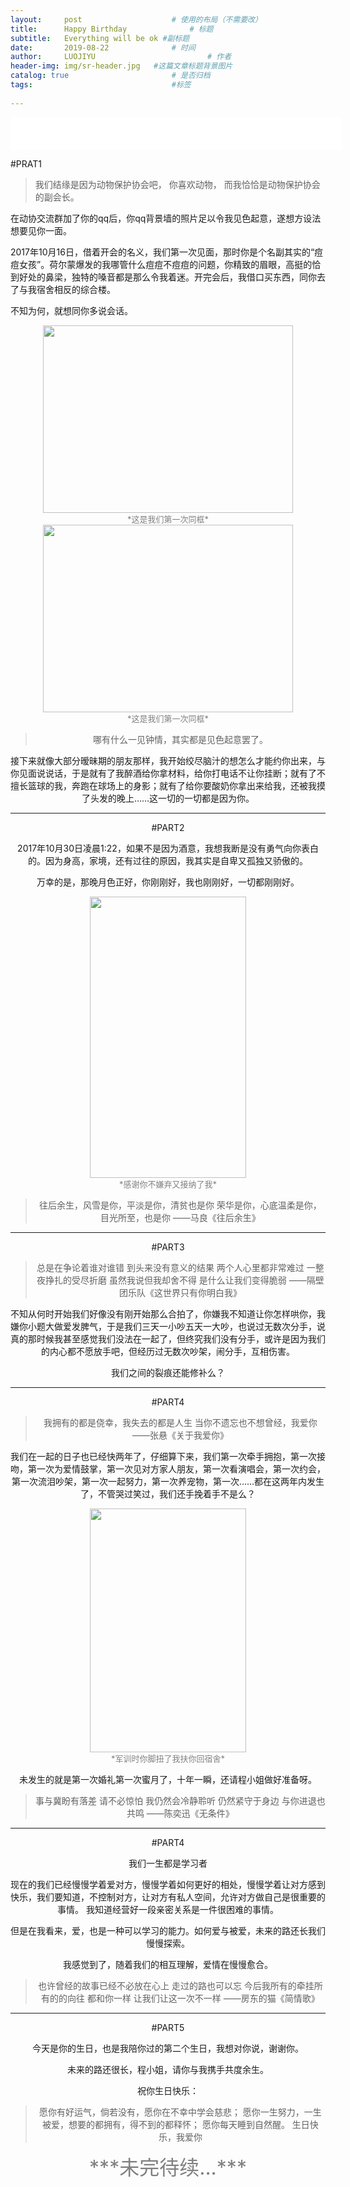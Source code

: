```yaml
---
layout:     post   				    # 使用的布局（不需要改）
title:      Happy Birthday				# 标题 
subtitle:   Everything will be ok #副标题
date:       2019-08-22 				# 时间
author:     LUOJIYU 						# 作者
header-img: img/sr-header.jpg 	#这篇文章标题背景图片
catalog: true 						# 是否归档
tags:								#标签
    
---
```


<MTMarkdownOptions output='html4'>
 <iframe frameborder="no" border="0" marginwidth="0" marginheight="0" width=530 height=52 src="//music.163.com/outchain/player?type=2&id=28625050&auto=1&height=32"></iframe>
</MTMarkdownOptions>


#PRAT1

>我们结缘是因为动物保护协会吧，
>你喜欢动物，
>而我恰恰是动物保护协会的副会长。

在动协交流群加了你的qq后，你qq背景墙的照片足以令我见色起意，遂想方设法想要见你一面。

2017年10月16日，借着开会的名义，我们第一次见面，那时你是个名副其实的“痘痘女孩”。荷尔蒙爆发的我哪管什么痘痘不痘痘的问题，你精致的眉眼，高挺的恰到好处的鼻梁，独特的嗓音都是那么令我着迷。开完会后，我借口买东西，同你去了与我宿舍相反的综合楼。

不知为何，就想同你多说会话。

<MTMarkdownOptions output='html4'>
<div align=center><img width = '400' height ='300' src ="https://img.laoooo.cn:88/2019/08/20/7344cdd94ad4b.jpg"/></div>
<center><font color=gray size=2>*这是我们第一次同框*</font>
</MTMarkdownOptions>
<div align=center><img width = '400' height ='300' src ="https://img.laoooo.cn:88/2019/08/20/7344cdd94ad4b.jpg"/></div>
<center><font color=gray size=2>*这是我们第一次同框*</font>

>哪有什么一见钟情，其实都是见色起意罢了。

接下来就像大部分暧昧期的朋友那样，我开始绞尽脑汁的想怎么才能约你出来，与你见面说说话，于是就有了我醉酒给你拿材料，给你打电话不让你挂断；就有了不擅长篮球的我，奔跑在球场上的身影；就有了给你要酸奶你拿出来给我，还被我摸了头发的晚上……这一切的一切都是因为你。

***************************

#PART2

2017年10月30日凌晨1:22，如果不是因为酒意，我想我断是没有勇气向你表白的。因为身高，家境，还有过往的原因，我其实是自卑又孤独又骄傲的。

万幸的是，那晚月色正好，你刚刚好，我也刚刚好，一切都刚刚好。

<MTMarkdownOptions output='html4'>
<div align=center><img width = '250' height ='450' src ="https://img.laoooo.cn:88/2019/08/20/66ff3d7186e9c.jpg"/></div>
<center><font color=gray size=2>*感谢你不嫌弃又接纳了我*</font>
</MTMarkdownOptions>


>往后余生，风雪是你，平淡是你，清贫也是你
>荣华是你，心底温柔是你，目光所至，也是你
>——马良《往后余生》

*****************
#PART3

>总是在争论着谁对谁错 到头来没有意义的结果
>两个人心里都非常难过 一整夜挣扎的受尽折磨
>虽然我说但我却舍不得 是什么让我们变得脆弱
  >                   ——隔壁团乐队《这世界只有你明白我》


不知从何时开始我们好像没有刚开始那么合拍了，你嫌我不知道让你怎样哄你，我嫌你小题大做爱发脾气，于是我们三天一小吵五天一大吵，也说过无数次分手，说真的那时候我甚至感觉我们没法在一起了，但终究我们没有分手，或许是因为我们的内心都不愿放手吧，但经历过无数次吵架，闹分手，互相伤害。

我们之间的裂痕还能修补么？
******
#PART4
>我拥有的都是侥幸，我失去的都是人生
>当你不遗忘也不想曾经，我爱你
>——张悬《关于我爱你》

我们在一起的日子也已经快两年了，仔细算下来，我们第一次牵手拥抱，第一次接吻，第一次为爱情鼓掌，第一次见对方家人朋友，第一次看演唱会，第一次约会，第一次流泪吵架，第一次一起努力，第一次养宠物，第一次……都在这两年内发生了，不管哭过笑过，我们还手挽着手不是么？


<MTMarkdownOptions output='html4'>
<div align=center><img width = '250' height ='390' src ="https://img.laoooo.cn:88/2019/08/20/66c85df1a8f75.jpg"/></div>
<center><font color=gray size=2>*军训时你脚扭了我扶你回宿舍*</font>
</MTMarkdownOptions>
	
未发生的就是第一次婚礼第一次蜜月了，十年一瞬，还请程小姐做好准备呀。

>事与冀盼有落差  请不必惊怕
>我仍然会冷静聆听 仍然紧守于身边
>与你进退也共鸣
>  ——陈奕迅《无条件》

**************
#PART4

我们一生都是学习者

现在的我们已经慢慢学着爱对方，慢慢学着如何更好的相处，慢慢学着让对方感到快乐，我们要知道，不控制对方，让对方有私人空间，允许对方做自己是很重要的事情。
我知道经营好一段亲密关系是一件很困难的事情。

但是在我看来，爱，也是一种可以学习的能力。如何爱与被爱，未来的路还长我们慢慢探索。

我感觉到了，随着我们的相互理解，爱情在慢慢愈合。

>也许曾经的故事已经不必放在心上
>走过的路也可以忘
>今后我所有的牵挂所有的的向往
>都和你一样
>让我们让这一次不一样
>——房东的猫《简情歌》

***********
#PART5

今天是你的生日，也是我陪你过的第二个生日，我想对你说，谢谢你。

未来的路还很长，程小姐，请你与我携手共度余生。

祝你生日快乐：

>愿你有好运气，倘若没有，愿你在不幸中学会慈悲；
>愿你一生努力，一生被爱，想要的都拥有，得不到的都释怀；
>愿你每天睡到自然醒。
>生日快乐，我爱你

<center><font color=gray size=6>***未完待续...***</font>

